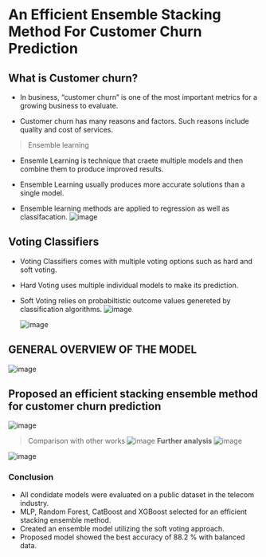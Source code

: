 # An Efficient Ensemble Stacking Method For Customer Churn Prediction
## What is Customer churn?
- In business, “customer churn” is  one of the most important metrics for a growing business to evaluate.
* Customer churn has many reasons and factors. Such reasons include quality and cost of services.
> Ensemble learning
- Ensemle Learning is technique that craete multiple models and then combine them to produce improved results.
* Ensemble Learning usually produces more accurate solutions than a single model.
+ Ensemble learning methods are applied to regression as well as classifacation.
![image](https://user-images.githubusercontent.com/92161283/212068807-121c0a3c-a367-43c1-86f5-6508a4d48948.png)
## Voting Classifiers
- Voting Classifiers comes with multiple voting options such as hard and soft voting.
+ Hard Voting uses multiple individual models to make its prediction.
*  Soft Voting relies on probabiltistic outcome values genereted by classification algorithms.
  ![image](https://user-images.githubusercontent.com/92161283/212069100-4d640890-aab6-41d1-b01f-609891bf5517.png)

   ![image](https://user-images.githubusercontent.com/92161283/212069149-a5ac3a1d-d5e6-4db7-8f43-30843f904c60.png)
   
## GENERAL OVERVIEW OF THE MODEL
![image](https://user-images.githubusercontent.com/92161283/212069492-40021e56-2cd6-4ee0-8e51-4cdac06e5b7e.png)
     
## Proposed an efficient stacking ensemble method for customer churn prediction 
![image](https://user-images.githubusercontent.com/92161283/212069665-ce0f3160-6de1-46a3-9fb0-2005d75f4669.png)
> Comparison with other works
![image](https://user-images.githubusercontent.com/92161283/212069794-2ac8119b-38ad-420d-a434-781b3949c60f.png)
> **Further analysis**
![image](https://user-images.githubusercontent.com/92161283/212069882-a6541680-2932-4bbc-9f83-544319db7f6b.png)

![image](https://user-images.githubusercontent.com/92161283/212069939-72ab62ee-0b72-4012-b4d1-1eb28211ede8.png)

### Conclusion
+ All condidate models were evaluated on a public dataset in the telecom industry.
+ MLP, Random Forest, CatBoost and XGBoost selected for an efficient stacking ensemble method.
+ Created an ensemble model utilizing the soft voting approach.
+ Proposed model showed the best accuracy of 88.2 %  with balanced data.
